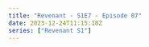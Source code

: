 ```yaml
---
title: "Revenant - S1E7 - Episode 07"
date: 2023-12-24T11:15:18Z
series: ["Revenant S1"]
---
```



<mux-player stream-type="on-demand"
  src="https://kp3d-my.sharepoint.com/personal/ryoo_kp3d_onmicrosoft_com/_layouts/15/download.aspx?share=ETAdpqdDTQlJpGds3ZG0RlMBLCHrZPCLk0D9I6NinsUckA" prefer-playback="mse" controls>
  </mux-player>
  
  
  <script src="https://cdn.jsdelivr.net/npm/@mux/mux-player"></script>
  
 <script type="application/ld+json">
 {
  "@context": "https://schema.org/",
  "@type": "VideoObject",
  "name": "Revenant - S1E7 - Episode 07",
  "contentUrl": "https://stream.mux.com/ueXoYiXwg5bUOFpUETPYlitGSGVbun9FN01yvA8vX11o.m3u8",
  "thumbnailUrl": "https://www.themoviedb.org/t/p/original/aGuBIB79vDDQKcsQUIF5fa5P07b.jpg?width=314&fit_mode=preserve&time=25",
  "uploadDate": "2023-12-24T11:15:18Z",
}

</script>